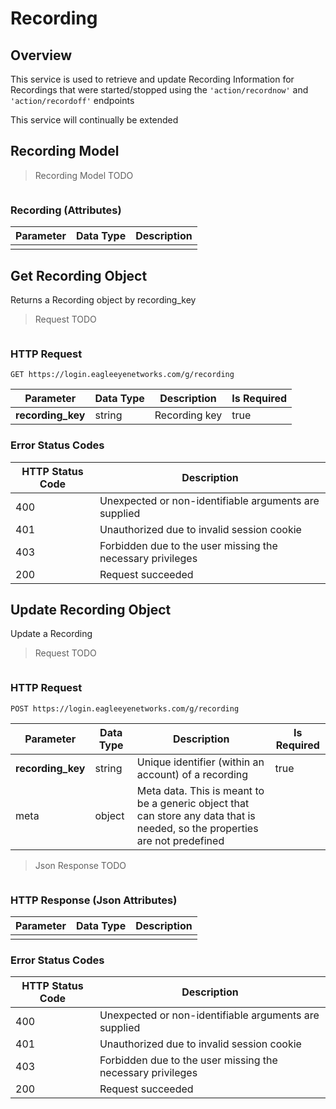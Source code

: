 # Recording

<!--===================================================================-->
## Overview
<!--===================================================================-->

This service is used to retrieve and update Recording Information for Recordings that were started/stopped using the `'action/recordnow'` and `'action/recordoff'` endpoints

<aside class="success">This service will continually be extended</aside>

<!--===================================================================-->
## Recording Model
<!--===================================================================-->

> Recording Model TODO

```json
```

### Recording (Attributes)

Parameter | Data Type | Description
--------- | --------- | -----------
<p hidden>???</p> | <p hidden>???</p> | <p hidden>???</p>



<!--===================================================================-->
## Get Recording Object
<!--===================================================================-->

Returns a Recording object by recording_key

> Request TODO

```shell
```

### HTTP Request

`GET https://login.eagleeyenetworks.com/g/recording`

Parameter         | Data Type | Description | Is Required
---------         | --------- | ----------- | -----------
**recording_key** | string    | Recording key | true

### Error Status Codes

HTTP Status Code | Description
---------------- | -----------
400	| Unexpected or non-identifiable arguments are supplied
401	| Unauthorized due to invalid session cookie
403	| Forbidden due to the user missing the necessary privileges
200	| Request succeeded

<!--===================================================================-->
## Update Recording Object
<!--===================================================================-->

Update a Recording

> Request TODO

```shell
```

### HTTP Request

`POST https://login.eagleeyenetworks.com/g/recording`

Parameter         | Data Type | Description | Is Required
---------         | --------- | ----------- | -----------
**recording_key** | string    | Unique identifier (within an account) of a recording | true
meta              | object    | Meta data. This is meant to be a generic object that can store any data that is needed, so the properties are not predefined

> Json Response TODO

```json
```

### HTTP Response (Json Attributes)

Parameter | Data Type | Description
--------- | --------- | -----------
<p hidden>???</p> | <p hidden>???</p> | <p hidden>???</p>



### Error Status Codes

HTTP Status Code | Description
---------------- | -----------
400	| Unexpected or non-identifiable arguments are supplied
401	| Unauthorized due to invalid session cookie
403	| Forbidden due to the user missing the necessary privileges
200	| Request succeeded
